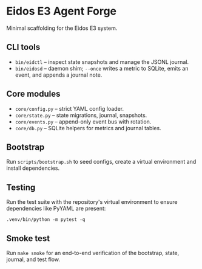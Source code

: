 # Eidos E3 Agent Forge

Minimal scaffolding for the Eidos E3 system.

## CLI tools
- `bin/eidctl` – inspect state snapshots and manage the JSONL journal.
- `bin/eidosd` – daemon shim; `--once` writes a metric to SQLite, emits an event,
  and appends a journal note.

## Core modules
- `core/config.py` – strict YAML config loader.
- `core/state.py` – state migrations, journal, snapshots.
- `core/events.py` – append-only event bus with rotation.
- `core/db.py` – SQLite helpers for metrics and journal tables.

## Bootstrap
Run `scripts/bootstrap.sh` to seed configs, create a virtual environment and
install dependencies.

## Testing

Run the test suite with the repository's virtual environment to ensure
dependencies like PyYAML are present:

```
.venv/bin/python -m pytest -q
```

## Smoke test

Run `make smoke` for an end-to-end verification of the bootstrap, state,
journal, and test flow.
